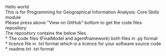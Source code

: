 <HTML>
<TITLE>
Test
</TITLE>
<BODY>
Hello world <br/>
  This is for 	Programming for Geographical Information Analysis: Core Skills module <br/>
  Please press above "View on GitHub" bottom to get the code files repository <br/>
  The repository contains the below files <br/>
  * The code files (FinalModel and agentframework) both files in .py format <br/>
  * licence file in .txt format which is a licence for your software source code <br/>
  * readme.txt .txt format <br/>
  
  
</BODY>
</HTML>
